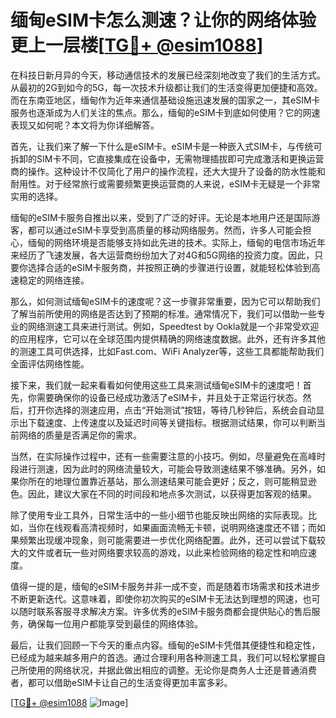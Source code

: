 # 缅甸eSIM卡怎么测速？让你的网络体验更上一层楼[[TG💪+ @esim1088](https://t.me/s/esim1088)]

在科技日新月异的今天，移动通信技术的发展已经深刻地改变了我们的生活方式。从最初的2G到如今的5G，每一次技术升级都让我们的生活变得更加便捷和高效。而在东南亚地区，缅甸作为近年来通信基础设施迅速发展的国家之一，其eSIM卡服务也逐渐成为人们关注的焦点。那么，缅甸的eSIM卡到底如何使用？它的网速表现又如何呢？本文将为你详细解答。

首先，让我们来了解一下什么是eSIM卡。eSIM卡是一种嵌入式SIM卡，与传统可拆卸的SIM卡不同，它直接集成在设备中，无需物理插拔即可完成激活和更换运营商的操作。这种设计不仅简化了用户的操作流程，还大大提升了设备的防水性能和耐用性。对于经常旅行或需要频繁更换运营商的人来说，eSIM卡无疑是一个非常实用的选择。

缅甸的eSIM卡服务自推出以来，受到了广泛的好评。无论是本地用户还是国际游客，都可以通过eSIM卡享受到高质量的移动网络服务。然而，许多人可能会担心，缅甸的网络环境是否能够支持如此先进的技术。实际上，缅甸的电信市场近年来经历了飞速发展，各大运营商纷纷加大了对4G和5G网络的投资力度。因此，只要你选择合适的eSIM卡服务商，并按照正确的步骤进行设置，就能轻松体验到高速稳定的网络连接。

那么，如何测试缅甸eSIM卡的速度呢？这一步骤非常重要，因为它可以帮助我们了解当前所使用的网络是否达到了预期的标准。通常情况下，我们可以借助一些专业的网络测速工具来进行测试。例如，Speedtest by Ookla就是一个非常受欢迎的应用程序，它可以在全球范围内提供精确的网络速度数据。此外，还有许多其他的测速工具可供选择，比如Fast.com、WiFi Analyzer等，这些工具都能帮助我们全面评估网络性能。

接下来，我们就一起来看看如何使用这些工具来测试缅甸eSIM卡的速度吧！首先，你需要确保你的设备已经成功激活了eSIM卡，并且处于正常运行状态。然后，打开你选择的测速应用，点击“开始测试”按钮，等待几秒钟后，系统会自动显示出下载速度、上传速度以及延迟时间等关键指标。根据测试结果，你可以判断当前网络的质量是否满足你的需求。

当然，在实际操作过程中，还有一些需要注意的小技巧。例如，尽量避免在高峰时段进行测速，因为此时的网络流量较大，可能会导致测速结果不够准确。另外，如果你所在的地理位置靠近基站，那么测速结果可能会更好；反之，则可能稍显逊色。因此，建议大家在不同的时间段和地点多次测试，以获得更加客观的结果。

除了使用专业工具外，日常生活中的一些小细节也能反映出网络的实际表现。比如，当你在线观看高清视频时，如果画面流畅无卡顿，说明网络速度还不错；而如果频繁出现缓冲现象，则可能需要进一步优化网络配置。此外，还可以尝试下载较大的文件或者玩一些对网络要求较高的游戏，以此来检验网络的稳定性和响应速度。

值得一提的是，缅甸的eSIM卡服务并非一成不变，而是随着市场需求和技术进步不断更新迭代。这意味着，即使你初次购买的eSIM卡无法达到理想的网速，也可以随时联系客服寻求解决方案。许多优秀的eSIM卡服务商都会提供贴心的售后服务，确保每一位用户都能享受到最佳的网络体验。

最后，让我们回顾一下今天的重点内容。缅甸的eSIM卡凭借其便捷性和稳定性，已经成为越来越多用户的首选。通过合理利用各种测速工具，我们可以轻松掌握自己所使用的网络状况，并据此做出相应的调整。无论你是商务人士还是普通消费者，都可以借助eSIM卡让自己的生活变得更加丰富多彩。

[[TG💪+ @esim1088](https://t.me/s/esim1088) ![Image](https://i.postimg.cc/4NQfJmqS/Snipaste-2025-05-13-00-14-12.png)]